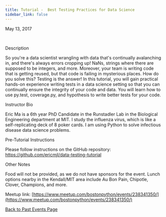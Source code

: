```yaml
---
title: Tutorial -  Best Testing Practices for Data Science
sidebar_link: false
---
```


May 13, 2017


   

Description

So you're a data scientist wrangling with data that's continually avalanching in, and there's always errors cropping up! NaNs, strings where there are supposed to be integers, and more. Moreover, your team is writing code that is getting reused, but that code is failing in mysterious places. How do you solve this? Testing is the answer! In this tutorial, you will gain practical hands-on experience writing tests in a data science setting so that you can continually ensure the integrity of your code and data. You will learn how to use py.test, coverage.py, and hypothesis to write better tests for your code.

Instructor Bio

Eric Ma is a 6th year PhD Candidate in the Runstadler Lab in the Biological Engineering department at MIT. I study the influenza virus, which is like a self-replicating deck of 8 poker cards. I am using Python to solve infectious disease data science problems.

Pre-Tutorial Instructions

Please follow instructions on the GitHub repository: https://github.com/ericmjl/data-testing-tutorial

Other Notes

Food will not be provided, as we do not have sponsors for the event. Lunch options nearby in the Kendall/MIT area include Au Bon Pain, Chipotle, Clover, Champions, and more.


Meetup link: [https://www.meetup.com/bostonpython/events/238341350/](https://www.meetup.com/bostonpython/events/238341350/)

[Back to Past Events Page](index.md)